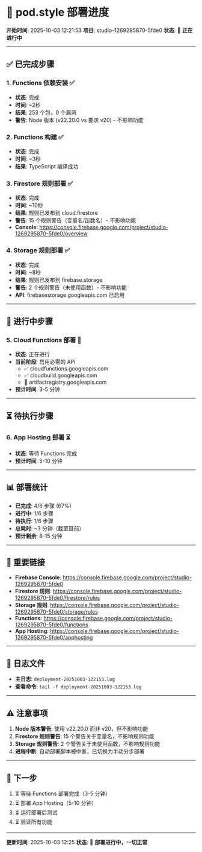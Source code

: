 # 🚀 pod.style 部署进度

**开始时间**: 2025-10-03 12:21:53
**项目**: studio-1269295870-5fde0
**状态**: 🔄 **正在进行中**

---

## ✅ 已完成步骤

### 1. Functions 依赖安装 ✅
- **状态**: 完成
- **时间**: ~2秒
- **结果**: 253 个包，0 个漏洞
- **警告**: Node 版本 (v22.20.0 vs 要求 v20) - 不影响功能

### 2. Functions 构建 ✅
- **状态**: 完成
- **时间**: ~3秒
- **结果**: TypeScript 编译成功

### 3. Firestore 规则部署 ✅
- **状态**: 完成
- **时间**: ~10秒
- **结果**: 规则已发布到 cloud.firestore
- **警告**: 15 个规则警告（变量名/函数名）- 不影响功能
- **Console**: https://console.firebase.google.com/project/studio-1269295870-5fde0/overview

### 4. Storage 规则部署 ✅
- **状态**: 完成
- **时间**: ~8秒
- **结果**: 规则已发布到 firebase.storage
- **警告**: 2 个规则警告（未使用函数）- 不影响功能
- **API**: firebasestorage.googleapis.com 已启用

---

## 🔄 进行中步骤

### 5. Cloud Functions 部署 🔄
- **状态**: 正在进行
- **当前阶段**: 启用必需的 API
  - ✅ cloudfunctions.googleapis.com
  - ✅ cloudbuild.googleapis.com
  - 🔄 artifactregistry.googleapis.com
- **预计时间**: 3-5 分钟

---

## ⏳ 待执行步骤

### 6. App Hosting 部署 ⏳
- **状态**: 等待 Functions 完成
- **预计时间**: 5-10 分钟

---

## 📊 部署统计

- **已完成**: 4/6 步骤 (67%)
- **进行中**: 1/6 步骤
- **待执行**: 1/6 步骤
- **总耗时**: ~3 分钟（截至目前）
- **预计剩余**: 8-15 分钟

---

## 🔗 重要链接

- **Firebase Console**: https://console.firebase.google.com/project/studio-1269295870-5fde0
- **Firestore 规则**: https://console.firebase.google.com/project/studio-1269295870-5fde0/firestore/rules
- **Storage 规则**: https://console.firebase.google.com/project/studio-1269295870-5fde0/storage/rules
- **Functions**: https://console.firebase.google.com/project/studio-1269295870-5fde0/functions
- **App Hosting**: https://console.firebase.google.com/project/studio-1269295870-5fde0/apphosting

---

## 📝 日志文件

- **主日志**: `deployment-20251003-122153.log`
- **查看命令**: `tail -f deployment-20251003-122153.log`

---

## ⚠️ 注意事项

1. **Node 版本警告**: 使用 v22.20.0 而非 v20，但不影响功能
2. **Firestore 规则警告**: 15 个警告关于变量名，不影响规则功能
3. **Storage 规则警告**: 2 个警告关于未使用函数，不影响规则功能
4. **进程中断**: 自动部署脚本被中断，已切换为手动分步部署

---

## 🎯 下一步

1. ⏳ 等待 Functions 部署完成（3-5 分钟）
2. ⏳ 部署 App Hosting（5-10 分钟）
3. ⏳ 运行部署后测试
4. ⏳ 验证所有功能

---

**更新时间**: 2025-10-03 12:25
**状态**: 🔄 **部署进行中，一切正常**

